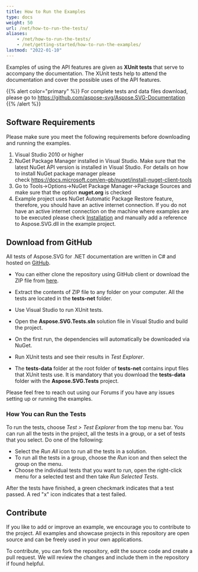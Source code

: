 ```yaml
---
title: How to Run the Examples
type: docs
weight: 50
url: /net/how-to-run-the-tests/
aliases: 
    - /net/how-to-run-the-tests/
    - /net/getting-started/how-to-run-the-examples/
lastmod: "2022-01-10"
---
```


Examples of using the API features are given as **XUnit tests** that serve to accompany the documentation. The XUnit tests help to attend the documentation and cover the possible uses of the API features. 

{{% alert color="primary" %}} 
For complete tests and data files download, please go to https://github.com/aspose-svg/Aspose.SVG-Documentation
{{% /alert %}}

## **Software Requirements**

Please make sure you meet the following requirements before downloading and running the examples.

1. Visual Studio 2010 or higher
1. NuGet Package Manager installed in Visual Studio. Make sure that the latest NuGet API version is installed in Visual Studio. For details on how to install NuGet package manager please check <https://docs.microsoft.com/en-gb/nuget/install-nuget-client-tools>
1. Go to Tools->Options->NuGet Package Manager->Package Sources and make sure that the option **nuget.org** is checked
1. Example project uses NuGet Automatic Package Restore feature, therefore, you should have an active internet connection. If you do not have an active internet connection on the machine where examples are to be executed please check [Installation](/svg/net/installation/) and manually add a reference to Aspose.SVG.dll in the example project.

## **Download from GitHub**

All tests of Aspose.SVG for .NET documentation are written in C# and hosted on [GitHub](https://github.com/aspose-svg/Aspose.SVG-Documentation). 

 - You can either clone the repository using GitHub client or download the ZIP file from [here](https://github.com/aspose-svg/Aspose.SVG-Documentation/archive/master.zip).

 - Extract the contents of ZIP file to any folder on your computer. All the tests are located in the **tests-net** folder.
 - Use Visual Studio to run XUnit tests. 
 - Open the **Aspose.SVG.Tests.sln** solution file in Visual Studio and build the project.
 - On the first run, the dependencies will automatically be downloaded via NuGet.
 - Run XUnit tests and see their results in *Test Explorer*. 
 - The **tests-data** folder at the root folder of **tests-net** contains input files that XUnit tests use. It is mandatory that you download the **tests-data** folder with the **Aspose.SVG.Tests** project.

Please feel free to reach out using our Forums if you have any issues setting up or running the examples.

### **How You can Run the Tests**
To run the tests, choose *Test > Test Explorer* from the top menu bar.  You can run all the tests in the project, all the tests in a group, or a set of tests that you select. Do one of the following:
 - Select the *Run All* icon to run all the tests in a solution.
 - To run all the tests in a group, choose the *Run* icon and then select the group on the menu.
 - Choose the individual tests that you want to run, open the right-click menu for a selected test and then take *Run Selected Tests*.


After the tests have finished, a green checkmark indicates that a test passed. A red "x" icon indicates that a test failed.

## **Contribute**

If you like to add or improve an example, we encourage you to contribute to the project. All examples and showcase projects in this repository are open source and can be freely used in your own applications.

To contribute, you can fork the repository, edit the source code and create a pull request. We will review the changes and include them in the repository if found helpful.
